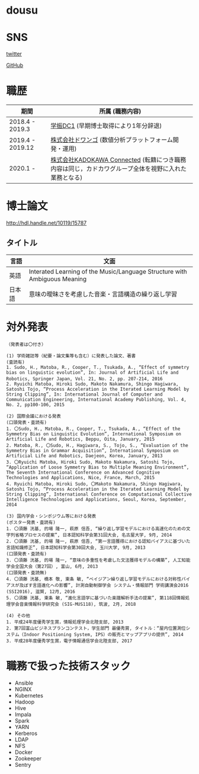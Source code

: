# dousu

# SNS
[twitter](https://twitter.com/dousu11)

[GitHub](https://github.com/dousu)

# 職歴
|期間|所属 (職務内容)|
| --- | --- |
|2018.4  - 2019.3 | [学振DC1](https://kaken.nii.ac.jp/en/grant/KAKENHI-PROJECT-17J11198/) (早期博士取得により1年分辞退)|
|2019.4  - 2019.12| [株式会社ドワンゴ](https://dwango.co.jp/) (数値分析プラットフォーム開発・運用)|
|2020.1  -        | [株式会社KADOKAWA Connected](https://kdx.co.jp/) (転籍につき職務内容は同じ，カドカワグループ全体を視野に入れた業務となる)|

# 博士論文
http://hdl.handle.net/10119/15787
## タイトル
|言語|文面|
| --- | --- |
|英語|Interated Learning of the Music/Language Structure with Ambiguous Meaning|
|日本語|意味の曖昧さを考慮した音楽・言語構造の繰り返し学習|
# 対外発表
```
（発表者は〇付き）

(1) 学術雑誌等（紀要・論文集等も含む）に発表した論文、著書
(査読有)
1. Sudo, H., Matoba, R., Cooper, T., Tsukada, A., “Effect of symmetry bias on linguistic evolution”, In: Journal of Artificial Life and Robotics, Springer Japan, Vol. 21, No. 2, pp. 207-214, 2016　　　　　　　　　　
2. Ryuichi Matoba, Hiroki Sudo, Makoto Nakamura, Shingo Hagiwara, Satoshi Tojo, “Process Acceleration in the Iterated Learning Model by String Clipping”, In: International Journal of Computer and Communication Engineering, International Academy Publishing, Vol. 4, No. 2, pp100-106, 2015

(2) 国際会議における発表
(口頭発表・査読有)
1. 〇Sudo, H., Matoba, R., Cooper, T., Tsukada, A., “Effect of the Symmetry Bias on Linguistic Evolution”, International Symposium on Artificial Life and Robotics, Beppu, Oita, January, 2015
2. Matoba, R., 〇Sudo, H., Hagiwara, S., Tojo, S., “Evaluation of the Symmetry Bias in Grammar Acquisition”, International Symposium on Artificial Life and Robotics, Daejeon, Korea, January, 2013
3. 〇Ryuichi Matoba, Hiroki Sudo, Makoto Nakamura, Satoshi Tojo, “Application of Loose Symmetry Bias to Multiple Meaning Environment”, The Seventh International Conference on Advanced Cognitive Technologies and Applications, Nice, France, March, 2015
4. Ryuichi Matoba, Hiroki Sudo, 〇Makoto Nakamura, Shingo Hagiwara, Satoshi Tojo, “Process Acceleration in the Iterated Learning Model by String Clipping”, International Conference on Computational Collective Intelligence Technologies and Applications, Seoul, Korea, September, 2014

(3) 国内学会・シンポジウム等における発表
(ポスター発表・査読有)
1. 〇須藤 洸基, 的場 隆一, 萩原 信吾, “繰り返し学習モデルにおける高速化のための文字列省略プロセスの提案”, 日本認知科学会第31回大会, 名古屋大学, 9月, 2014
2. 〇須藤 洸基, 的場 隆一, 萩原 信吾, “第一言語獲得における認知バイアスに基づいた言語知識修正”, 日本認知科学会第30回大会, 玉川大学, 9月, 2013
(口頭発表・査読有)
3. 〇須藤 洸基, 的場 隆一, “意味の多重性を考慮した文法獲得モデルの構築”, 人工知能学会全国大会（第27回）, 富山, 6月, 2013
(口頭発表・査読無)
4. 〇須藤 洸基, 橋本 敬, 東条 敏, “ベイジアン繰り返し学習モデルにおける対称性バイアスが及ぼす言語進化への影響”, 計測自動制御学会 システム・情報部門 学術講演会2016 (SSI2016), 滋賀, 12月, 2016
5. 〇須藤 洸基, 東条 敏, “進化言語学に基づいた楽譜解析手法の提案”, 第118回情報処理学会音楽情報科学研究会 (SIG-MUS118), 筑波, 2月, 2018

(4) その他
1. 平成24年度優秀学生賞，情報処理学会北陸支部, 2013
2. 第7回富山ビジネスプランコンテスト，学生部門 最優秀賞, タイトル：“屋内位置測位システム（Indoor Positioning System, IPS）の販売とマップアプリの提供”, 2014
3. 平成28年度優秀学生賞，電子情報通信学会北陸支部, 2017
```
# 職務で扱った技術スタック
- Ansible
- NGINX
- Kubernetes
- Hadoop
- Hive
- Impala
- Spark
- YARN
- Kerberos
- LDAP
- NFS
- Docker
- Zookeeper
- Sentry

